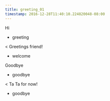 ```yaml
---
title: greeting_01
timestamp: 2016-12-28T11:40:10.224820048-08:00
---
```


Hi
* greeting

< Greetings friend!
* welcome

Goodbye
* goodbye

< Ta Ta for now!
* goodbye
